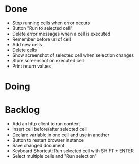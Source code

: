 # Done

- Stop running cells when error occurs
- Button "Run to selected cell"
- Delete error messages when a cell is executed
- Remember before url of cell
- Add new cells
- Delete cells
- Show screenshot of selected cell when selection changes
- Store screenshot on executed cell
- Print return values

# Doing

# Backlog

- Add an http client to run context
- Insert cell before/after selected cell
- Declare variable in one cell and use in another
- Button to restart browser instance
- Save changed document
- Keyboard Shortcut: Run selected cell with SHIFT + ENTER
- Select multiple cells and "Run selection"